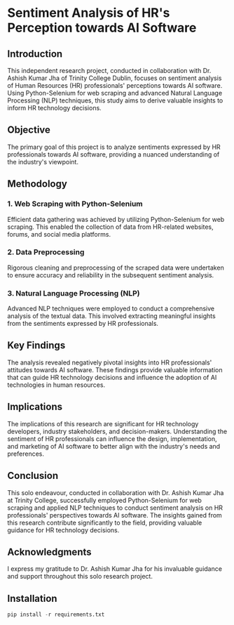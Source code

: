 # Sentiment Analysis of HR's Perception towards AI Software

## Introduction
This independent research project, conducted in collaboration with Dr. Ashish Kumar Jha of Trinity College Dublin, focuses on sentiment analysis of Human Resources (HR) professionals' perceptions towards AI software. Using Python-Selenium for web scraping and advanced Natural Language Processing (NLP) techniques, this study aims to derive valuable insights to inform HR technology decisions.

## Objective
The primary goal of this project is to analyze sentiments expressed by HR professionals towards AI software, providing a nuanced understanding of the industry's viewpoint.

## Methodology

### 1. Web Scraping with Python-Selenium
Efficient data gathering was achieved by utilizing Python-Selenium for web scraping. This enabled the collection of data from HR-related websites, forums, and social media platforms.

### 2. Data Preprocessing
Rigorous cleaning and preprocessing of the scraped data were undertaken to ensure accuracy and reliability in the subsequent sentiment analysis.

### 3. Natural Language Processing (NLP)
Advanced NLP techniques were employed to conduct a comprehensive analysis of the textual data. This involved extracting meaningful insights from the sentiments expressed by HR professionals.

## Key Findings
The analysis revealed negatively pivotal insights into HR professionals' attitudes towards AI software. These findings provide valuable information that can guide HR technology decisions and influence the adoption of AI technologies in human resources.

## Implications
The implications of this research are significant for HR technology developers, industry stakeholders, and decision-makers. Understanding the sentiment of HR professionals can influence the design, implementation, and marketing of AI software to better align with the industry's needs and preferences.

## Conclusion
This solo endeavour, conducted in collaboration with Dr. Ashish Kumar Jha at Trinity College, successfully employed Python-Selenium for web scraping and applied NLP techniques to conduct sentiment analysis on HR professionals' perspectives towards AI software. The insights gained from this research contribute significantly to the field, providing valuable guidance for HR technology decisions.

## Acknowledgments
I express my gratitude to Dr. Ashish Kumar Jha for his invaluable guidance and support throughout this solo research project.


## Installation
```python
pip install -r requirements.txt

